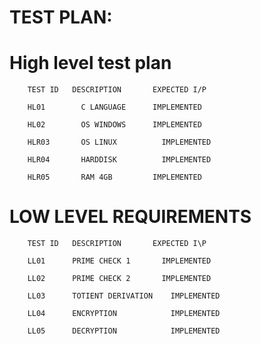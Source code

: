 # TEST PLAN:

# High level test plan
        TEST ID	  DESCRIPTION	    EXPECTED I/P

        HL01	    C LANGUAGE	    IMPLEMENTED

        HL02	    OS WINDOWS	    IMPLEMENTED

        HLR03	    OS LINUX	      IMPLEMENTED

        HLR04	    HARDDISK	      IMPLEMENTED

        HLR05	    RAM 4GB	        IMPLEMENTED

# LOW LEVEL REQUIREMENTS
        TEST ID	  DESCRIPTION	    EXPECTED I\P

        LL01	  PRIME CHECK 1	      IMPLEMENTED

        LL02	  PRIME CHECK 2	      IMPLEMENTED

        LL03	  TOTIENT DERIVATION	IMPLEMENTED

        LL04	  ENCRYPTION	        IMPLEMENTED

        LL05	  DECRYPTION	        IMPLEMENTED
